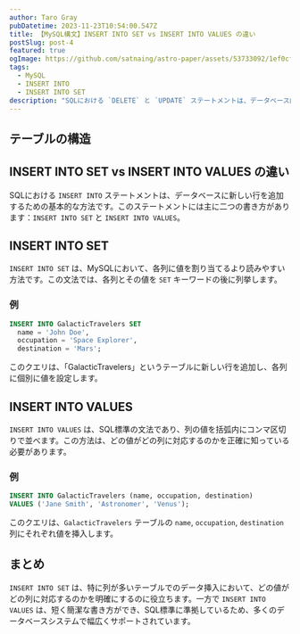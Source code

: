 ```yaml
---
author: Taro Gray
pubDatetime: 2023-11-23T10:54:00.547Z
title: 【MySQL構文】INSERT INTO SET vs INSERT INTO VALUES の違い
postSlug: post-4
featured: true
ogImage: https://github.com/satnaing/astro-paper/assets/53733092/1ef0cf03-8137-4d67-ac81-84a032119e3a
tags:
  - MySQL
  - INSERT INTO
  - INSERT INTO SET
description: "SQLにおける `DELETE` と `UPDATE` ステートメントは、データベース内のデータを変更するために使用されます。これらのコマンドはデータを操作する強力なツールであり、適切に使用することが重要です。"
---
```


## テーブルの構造

## INSERT INTO SET vs INSERT INTO VALUES の違い

SQLにおける `INSERT INTO` ステートメントは、データベースに新しい行を追加するための基本的な方法です。このステートメントには主に二つの書き方があります：`INSERT INTO SET` と `INSERT INTO VALUES`。

## INSERT INTO SET

`INSERT INTO SET` は、MySQLにおいて、各列に値を割り当てるより読みやすい方法です。この文法では、各列とその値を `SET` キーワードの後に列挙します。

### 例

```sql
INSERT INTO GalacticTravelers SET
  name = 'John Doe',
  occupation = 'Space Explorer',
  destination = 'Mars';
```

このクエリは、「GalacticTravelers」というテーブルに新しい行を追加し、各列に個別に値を設定します。

## INSERT INTO VALUES

`INSERT INTO VALUES` は、SQL標準の文法であり、列の値を括弧内にコンマ区切りで並べます。この方法は、どの値がどの列に対応するのかを正確に知っている必要があります。

### 例

```sql
INSERT INTO GalacticTravelers (name, occupation, destination)
VALUES ('Jane Smith', 'Astronomer', 'Venus');
```

このクエリは、`GalacticTravelers` テーブルの `name`, `occupation`, `destination` 列にそれぞれ値を挿入します。

## まとめ

`INSERT INTO SET` は、特に列が多いテーブルでのデータ挿入において、どの値がどの列に対応するのかを明確にするのに役立ちます。一方で `INSERT INTO VALUES` は、短く簡潔な書き方ができ、SQL標準に準拠しているため、多くのデータベースシステムで幅広くサポートされています。
